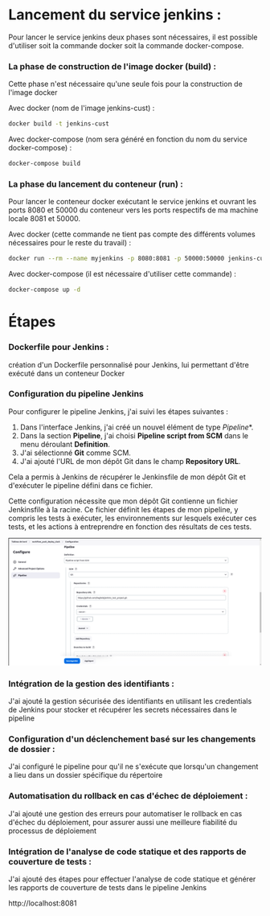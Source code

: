 # Lancement du service jenkins :

Pour lancer le service jenkins deux phases sont nécessaires, il est possible d'utiliser soit la commande docker soit la commande docker-compose. 

### La phase de construction de l'image docker (build) :

Cette phase n'est nécessaire qu'une seule fois pour la construction de l'image docker

Avec docker (nom de l'image jenkins-cust) :

```bash
docker build -t jenkins-cust
```

Avec docker-compose (nom sera généré en fonction du nom du service docker-compose) :

```bash
docker-compose build
```

### La phase du lancement du conteneur (run) :

Pour lancer le conteneur docker exécutant le service jenkins et ouvrant les ports 8080 et 50000 du conteneur vers les ports respectifs de ma machine locale 8081 et 50000.

Avec docker (cette commande ne tient pas compte des différents volumes nécessaires pour le reste du travail) :

```bash
docker run --rm --name myjenkins -p 8080:8081 -p 50000:50000 jenkins-cust
```

Avec docker-compose (il est nécessaire d'utiliser cette commande) :

```bash
docker-compose up -d
```


# Étapes 

### Dockerfile pour Jenkins :

création d'un Dockerfile personnalisé pour Jenkins, lui permettant d'être exécuté dans un conteneur Docker

### Configuration du pipeline Jenkins

Pour configurer le pipeline Jenkins, j'ai suivi les étapes suivantes :

1. Dans l'interface Jenkins, j'ai créé un nouvel élément de type *Pipeline**.
2. Dans la section **Pipeline**, j'ai choisi **Pipeline script from SCM** dans le menu déroulant **Definition**.
3. J'ai sélectionné **Git** comme SCM.
4. J'ai ajouté l'URL de mon dépôt Git dans le champ **Repository URL**.

Cela a permis à Jenkins de récupérer le Jenkinsfile de mon dépôt Git et d'exécuter le pipeline défini dans ce fichier.

Cette configuration nécessite que mon dépôt Git contienne un fichier Jenkinsfile à la racine. Ce fichier définit les étapes de mon pipeline, y compris les tests à exécuter, les environnements sur lesquels exécuter ces tests, et les actions à entreprendre en fonction des résultats de ces tests.

![plot](images/conf_git_jenkins.png)



### Intégration de la gestion des identifiants : 

J'ai ajouté la gestion sécurisée des identifiants en utilisant les credentials de Jenkins pour stocker et récupérer les secrets nécessaires dans le pipeline

### Configuration d'un déclenchement basé sur les changements de dossier : 

J'ai configuré le pipeline pour qu'il ne s'exécute que lorsqu'un changement a lieu dans un dossier spécifique du répertoire

### Automatisation du rollback en cas d'échec de déploiement : 

J'ai ajouté une gestion des erreurs pour automatiser le rollback en cas d'échec du déploiement, pour assurer aussi une meilleure fiabilité du processus de déploiement

### Intégration de l'analyse de code statique et des rapports de couverture de tests : 

J'ai ajouté des étapes pour effectuer l'analyse de code statique et générer les rapports de couverture de tests dans le pipeline Jenkins



http://localhost:8081